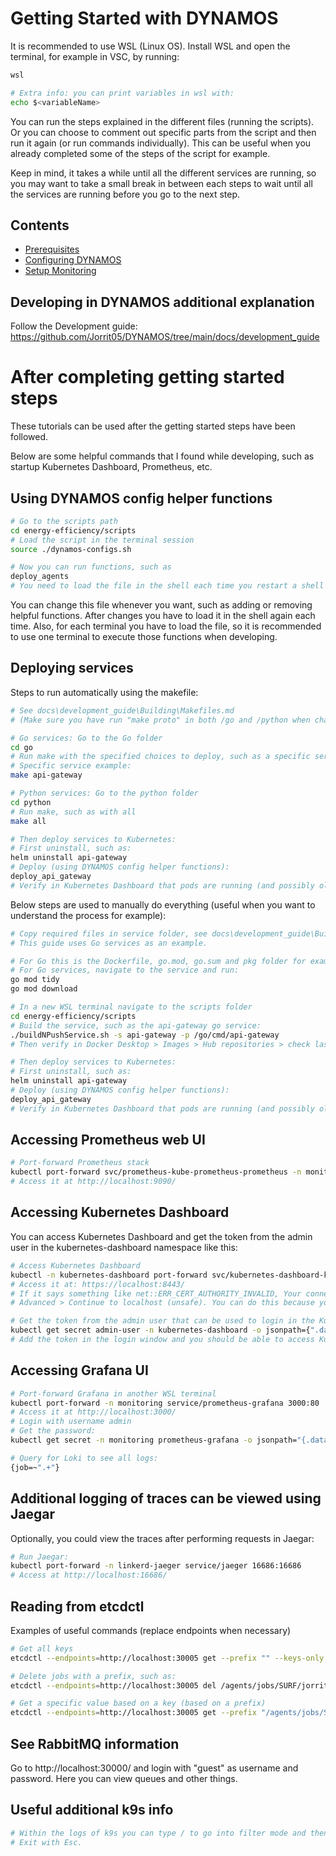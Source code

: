 # Getting Started with DYNAMOS

It is recommended to use WSL (Linux OS). Install WSL and open the terminal, for example in VSC, by running:
```sh
wsl

# Extra info: you can print variables in wsl with:
echo $<variableName>
```

You can run the steps explained in the different files (running the scripts). Or you can choose to comment out specific parts from the script and then run it again (or run commands individually). This can be useful when you already completed some of the steps of the script for example.

Keep in mind, it takes a while until all the different services are running, so you may want to take a small break in between each steps to wait until all the services are running before you go to the next step.

## Contents
- [Prerequisites](./1_Prerequisites.md)
- [Configuring DYNAMOS](./2_ConfiguringDYNAMOS.md)
- [Setup Monitoring](./3_SetupMonitoring.md)

## Developing in DYNAMOS additional explanation
Follow the Development guide: https://github.com/Jorrit05/DYNAMOS/tree/main/docs/development_guide


# After completing getting started steps
These tutorials can be used after the getting started steps have been followed.

Below are some helpful commands that I found while developing, such as startup Kubernetes Dashboard, Prometheus, etc.


## Using DYNAMOS config helper functions
```sh
# Go to the scripts path
cd energy-efficiency/scripts
# Load the script in the terminal session
source ./dynamos-configs.sh

# Now you can run functions, such as
deploy_agents
# You need to load the file in the shell each time you restart a shell or when making changing to the dynamos-configs.sh script
```
You can change this file whenever you want, such as adding or removing helpful functions. After changes you have to load it in the shell again each time. Also, for each terminal you have to load the file, so it is recommended to use one terminal to execute those functions when developing. 


## Deploying services
Steps to run automatically using the makefile:
```sh
# See docs\development_guide\Building\Makefiles.md
# (Make sure you have run "make proto" in both /go and /python when changing the .proto files)

# Go services: Go to the Go folder
cd go
# Run make with the specified choices to deploy, such as a specific service, a group or all
# Specific service example:
make api-gateway

# Python services: Go to the python folder
cd python
# Run make, such as with all
make all

# Then deploy services to Kubernetes:
# First uninstall, such as:
helm uninstall api-gateway
# Deploy (using DYNAMOS config helper functions):
deploy_api_gateway
# Verify in Kubernetes Dashboard that pods are running (and possibly old pods with old containers are removed/terminated now)
```

Below steps are used to manually do everything (useful when you want to understand the process for example):
```sh
# Copy required files in service folder, see docs\development_guide\Building\Makefiles.md
# This guide uses Go services as an example.

# For Go this is the Dockerfile, go.mod, go.sum and pkg folder for example
# For Go services, navigate to the service and run:
go mod tidy
go mod download

# In a new WSL terminal navigate to the scripts folder
cd energy-efficiency/scripts
# Build the service, such as the api-gateway go service:
./buildNPushService.sh -s api-gateway -p /go/cmd/api-gateway
# Then verify in Docker Desktop > Images > Hub repositories > check last pushed is few seconds ago

# Then deploy services to Kubernetes:
# First uninstall, such as:
helm uninstall api-gateway
# Deploy (using DYNAMOS config helper functions):
deploy_api_gateway
# Verify in Kubernetes Dashboard that pods are running (and possibly old pods with old containers are removed/terminated now)
```


## Accessing Prometheus web UI
```sh
# Port-forward Prometheus stack
kubectl port-forward svc/prometheus-kube-prometheus-prometheus -n monitoring 9090:9090
# Access it at http://localhost:9090/
```


## Accessing Kubernetes Dashboard
You can access Kubernetes Dashboard and get the token from the admin user in the kubernetes-dashboard namespace like this:
```sh
# Access Kubernetes Dashboard
kubectl -n kubernetes-dashboard port-forward svc/kubernetes-dashboard-kong-proxy 8443:443
# Access it at: https://localhost:8443/
# If it says something like net::ERR_CERT_AUTHORITY_INVALID, Your connection isn't private, you can select 
# Advanced > Continue to localhost (unsafe). You can do this because you know it is Kubernetes and this is save to use

# Get the token from the admin user that can be used to login in the Kubernetes Dashboard cluster
kubectl get secret admin-user -n kubernetes-dashboard -o jsonpath={".data.token"} | base64 -d
# Add the token in the login window and you should be able to access Kubernetes Dashboard
```


## Accessing Grafana UI
```sh
# Port-forward Grafana in another WSL terminal
kubectl port-forward -n monitoring service/prometheus-grafana 3000:80
# Access it at http://localhost:3000/
# Login with username admin
# Get the password:
kubectl get secret -n monitoring prometheus-grafana -o jsonpath="{.data.admin-password}" | base64 --decode ; echo

# Query for Loki to see all logs:
{job=~".+"}
```

## Additional logging of traces can be viewed using Jaegar
Optionally, you could view the traces after performing requests in Jaegar:
```sh
# Run Jaegar:
kubectl port-forward -n linkerd-jaeger service/jaeger 16686:16686
# Access at http://localhost:16686/
```


## Reading from etcdctl
Examples of useful commands (replace endpoints when necessary)
```sh
# Get all keys
etcdctl --endpoints=http://localhost:30005 get --prefix "" --keys-only

# Delete jobs with a prefix, such as:
etcdctl --endpoints=http://localhost:30005 del /agents/jobs/SURF/jorrit.stutterheim --prefix

# Get a specific value based on a key (based on a prefix)
etcdctl --endpoints=http://localhost:30005 get --prefix "/agents/jobs/SURF"
```

## See RabbitMQ information
Go to http://localhost:30000/ and login with "guest" as username and password. Here you can view queues and other things.


## Useful additional k9s info
```sh
# Within the logs of k9s you can type / to go into filter mode and then you can find logs based on the typing. 
# Exit with Esc.
```